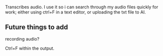 Transcribes audio. I use it so i can search through my audio files quickly for work; either using ctrl+F in a text editor, or uploading the txt file to AI.

## Future things to add

recording audio?

Ctrl+F within the output.
